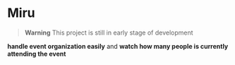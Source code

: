 # Miru

> **Warning**
> This project is still in early stage of development

**handle event organization easily** and **watch how many people is currently attending the event**
